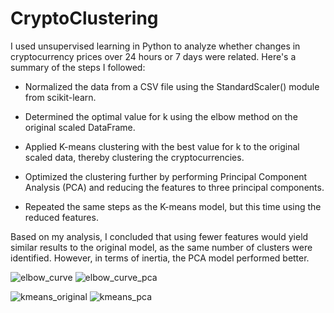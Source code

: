 # CryptoClustering

I used unsupervised learning in Python to analyze whether changes in cryptocurrency prices over 24 hours or 7 days were related. Here's a summary of the steps I followed:

- Normalized the data from a CSV file using the StandardScaler() module from scikit-learn.

- Determined the optimal value for k using the elbow method on the original scaled DataFrame.

- Applied K-means clustering with the best value for k to the original scaled data, thereby clustering the cryptocurrencies.

- Optimized the clustering further by performing Principal Component Analysis (PCA) and reducing the features to three principal components.

- Repeated the same steps as the K-means model, but this time using the reduced features.

Based on my analysis, I concluded that using fewer features would yield similar results to the original model, as the same number of clusters were identified. However, in terms of inertia, the PCA model performed better.


![elbow_curve](https://user-images.githubusercontent.com/115505106/226489034-763a1176-7b44-4ef4-a1db-d3f092614799.png)
![elbow_curve_pca](https://user-images.githubusercontent.com/115505106/226489074-eed9b4af-c916-45ca-9bab-58b6652af8dd.png)

![kmeans_original](https://user-images.githubusercontent.com/115505106/226489048-6d497a72-ef14-4acf-b558-ff56e274cbdb.png)
![kmeans_pca](https://user-images.githubusercontent.com/115505106/226489083-c422a22f-4f43-44a5-92df-7124187ed08e.png)
